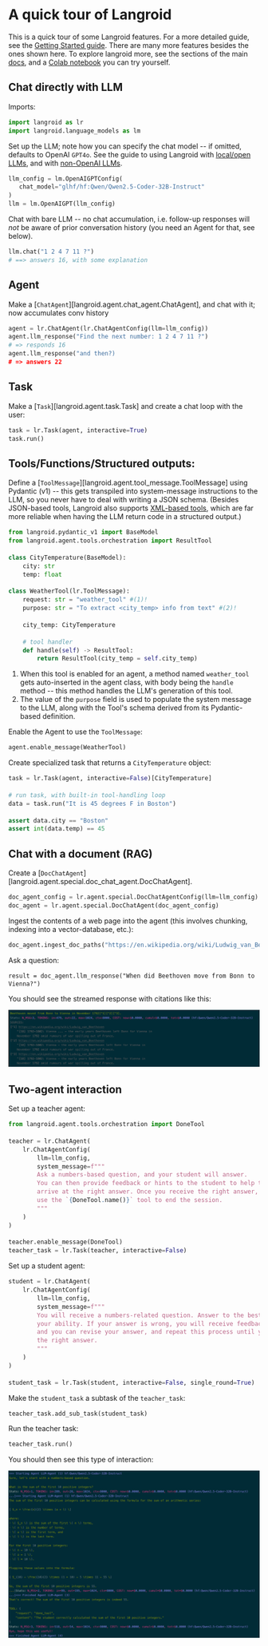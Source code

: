# A quick tour of Langroid

This is a quick tour of some Langroid features. For a more detailed guide,
see the [Getting Started guide](https://langroid.github.io/langroid/quick-start/).
There are many more features besides the ones shown here. To explore langroid more,
see the sections of the main [docs](https://langroid.github.io/langroid/),
and a 
[Colab notebook](https://colab.research.google.com/github/langroid/langroid/blob/main/examples/Langroid_quick_start.ipynb) 
you can try yourself.  


## Chat directly with LLM

Imports:

```python
import langroid as lr
import langroid.language_models as lm
```

Set up the LLM; note how you can specify the chat model -- if omitted, defaults
to OpenAI `GPT4o`. See the guide to using Langroid with 
[local/open LLMs](https://langroid.github.io/langroid/tutorials/local-llm-setup/),
and with [non-OpenAI LLMs](https://langroid.github.io/langroid/tutorials/non-openai-llms/).
    
```python
llm_config = lm.OpenAIGPTConfig( 
   chat_model="glhf/hf:Qwen/Qwen2.5-Coder-32B-Instruct" 
)
llm = lm.OpenAIGPT(llm_config)
```

Chat with bare LLM -- no chat accumulation, i.e. follow-up responses will *not*
be aware of prior conversation history (you need an Agent for that, see below).

```python
llm.chat("1 2 4 7 11 ?")
# ==> answers 16, with some explanation
```

## Agent

Make a [`ChatAgent`][langroid.agent.chat_agent.ChatAgent], 
and chat with it; now accumulates conv history

```python
agent = lr.ChatAgent(lr.ChatAgentConfig(llm=llm_config))
agent.llm_response("Find the next number: 1 2 4 7 11 ?")
# => responds 16
agent.llm_response("and then?)
# => answers 22
```

## Task

Make a [`Task`][langroid.agent.task.Task] and create a chat loop with the user:

```python
task = lr.Task(agent, interactive=True)
task.run()
```

## Tools/Functions/Structured outputs:

Define a [`ToolMessage`][langroid.agent.tool_message.ToolMessage] 
using Pydantic (v1) -- this gets transpiled into system-message instructions
to the LLM, so you never have to deal with writing a JSON schema.
(Besides JSON-based tools, Langroid also supports 
[XML-based tools](https://langroid.github.io/langroid/notes/xml-tools/), which 
are far more reliable when having the LLM return code in a structured output.)


```python
from langroid.pydantic_v1 import BaseModel
from langroid.agent.tools.orchestration import ResultTool

class CityTemperature(BaseModel):
    city: str
    temp: float

class WeatherTool(lr.ToolMessage):
    request: str = "weather_tool" #(1)!
    purpose: str = "To extract <city_temp> info from text" #(2)!

    city_temp: CityTemperature

    # tool handler
    def handle(self) -> ResultTool:
        return ResultTool(city_temp = self.city_temp)
```

1. When this tool is enabled for an agent, a method named `weather_tool` gets auto-inserted in the agent class, 
   with body being the `handle` method -- this method handles the LLM's generation 
   of this tool.
2. The value of the `purpose` field is used to populate the system message to the LLM,
   along with the Tool's schema derived from its Pydantic-based definition.

Enable the Agent to use the `ToolMessage`:

```python
agent.enable_message(WeatherTool)
```

Create specialized task that returns a `CityTemperature` object:

```python
task = lr.Task(agent, interactive=False)[CityTemperature]

# run task, with built-in tool-handling loop
data = task.run("It is 45 degrees F in Boston")

assert data.city == "Boston"
assert int(data.temp) == 45
```

## Chat with a document (RAG)

Create a [`DocChatAgent`][langroid.agent.special.doc_chat_agent.DocChatAgent].

```python
doc_agent_config = lr.agent.special.DocChatAgentConfig(llm=llm_config)
doc_agent = lr.agent.special.DocChatAgent(doc_agent_config)
```

Ingest the contents of a web page into the agent 
(this involves chunking, indexing into a vector-database, etc.):

```python
doc_agent.ingest_doc_paths("https://en.wikipedia.org/wiki/Ludwig_van_Beethoven")
```

Ask a question:

```
result = doc_agent.llm_response("When did Beethoven move from Bonn to Vienna?")
```

You should see the streamed response with citations like this:

![langroid-tour-beethoven.png](langroid-tour-beethoven.png)

## Two-agent interaction

Set up a teacher agent:

```python
from langroid.agent.tools.orchestration import DoneTool

teacher = lr.ChatAgent(
    lr.ChatAgentConfig(
        llm=llm_config,
        system_message=f"""
        Ask a numbers-based question, and your student will answer.
        You can then provide feedback or hints to the student to help them
        arrive at the right answer. Once you receive the right answer,
        use the `{DoneTool.name()}` tool to end the session.
        """
    )
)

teacher.enable_message(DoneTool)
teacher_task = lr.Task(teacher, interactive=False)

```

Set up a student agent:

```python
student = lr.ChatAgent(
    lr.ChatAgentConfig(
        llm=llm_config,
        system_message=f"""
        You will receive a numbers-related question. Answer to the best of
        your ability. If your answer is wrong, you will receive feedback or hints,
        and you can revise your answer, and repeat this process until you get 
        the right answer.
        """
    )
)

student_task = lr.Task(student, interactive=False, single_round=True)
```

Make the `student_task` a subtask of the `teacher_task`:

```python
teacher_task.add_sub_task(student_task)
```

Run the teacher task:

```python
teacher_task.run()
```

You should then see this type of interaction:

![langroid-tour-teacher.png](langroid-tour-teacher.png)


